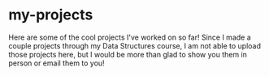 # my-projects
Here are some of the cool projects I've worked on so far! Since I made a couple projects through my Data Structures course, I am not able to upload those projects here, but I would be more than glad to show you them in person or email them to you!

